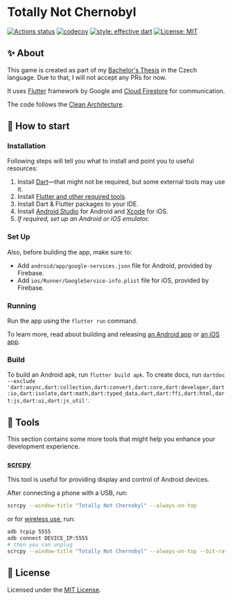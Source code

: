 # Totally Not Chernobyl

[![Actions status](https://github.com/tenhobi/totally_not_chernobyl/workflows/Build/badge.svg)](https://github.com/tenhobi/totally_not_chernobyl/actions)
[![codecov](https://codecov.io/gh/tenhobi/totally_not_chernobyl/branch/master/graph/badge.svg?token=WULJnl23VB)](https://codecov.io/gh/tenhobi/totally_not_chernobyl)
[![style: effective dart](https://img.shields.io/badge/style-effective_dart-40c4ff.svg)](https://github.com/tenhobi/effective_dart)
[![License: MIT](https://img.shields.io/badge/license-MIT-blue.svg)](https://opensource.org/licenses/MIT)

## ✨ About

This game is created as part of my [Bachelor's Thesis](https://github.com/tenhobi/bachelors-thesis) in the Czech language.
Due to that, I will not accept any PRs for now.

It uses [Flutter](https://flutter.dev) framework by Google
and [Cloud Firestore](https://firebase.google.com/products/firestore/) for communication.

The code follows the [Clean Architecture](https://blog.cleancoder.com/uncle-bob/2012/08/13/the-clean-architecture.html).

## 🚀 How to start

### Installation

Following steps will tell you what to install and point you to useful resources:

1. Install [Dart](https://dart.dev/get-dart)—that might not be required, but some external tools may use it.
1. Install [Flutter and other required tools](https://flutter.dev/docs/get-started/install).
1. Install Dart & Flutter packages to your IDE.
1. Install [Android Studio](https://developer.android.com/studio) for Android and [Xcode](https://developer.apple.com/xcode/) for iOS.
1. *If required, set up an Android or iOS emulator.*

### Set Up

Also, before building the app, make sure to:

- Add `android/app/google-services.json` file for Android, provided by Firebase.
- Add `ios/Runner/GoogleService-info.plist` file for iOS, provided by Firebase.

### Running

Run the app using the `flutter run` command.

To learn more, read about building and releasing [an Android app](https://flutter.dev/docs/deployment/android) or [an iOS app](https://flutter.dev/docs/deployment/ios).

### Build

To build an Android apk, run `flutter build apk`.
To create docs, run `dartdoc --exclude 'dart:async,dart:collection,dart:convert,dart:core,dart:developer,dart:io,dart:isolate,dart:math,dart:typed_data,dart,dart:ffi,dart:html,dart:js,dart:ui,dart:js_util'`.

## 🔨 Tools

This section contains some more tools that might help you enhance your development experience.

### [scrcpy](https://github.com/Genymobile/scrcpy)

This tool is useful for providing display and control of Android devices.

After connecting a phone with a USB, run:

```bash
scrcpy --window-title "Totally Not Chernobyl" --always-on-top
```

or for [wireless use](https://github.com/Genymobile/scrcpy#wireless), run:

```bash
adb tcpip 5555
adb connect DEVICE_IP:5555
# then you can unplug
scrcpy --window-title "Totally Not Chernobyl" --always-on-top --bit-rate 2M --max-size 800
```

## 📃 License

Licensed under the [MIT License](LICENSE).

